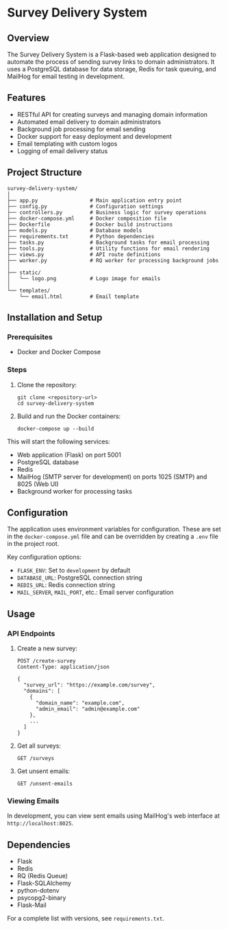 # Survey Delivery System

## Overview
The Survey Delivery System is a Flask-based web application designed to automate the process of sending survey links to domain administrators. It uses a PostgreSQL database for data storage, Redis for task queuing, and MailHog for email testing in development.

## Features
- RESTful API for creating surveys and managing domain information
- Automated email delivery to domain administrators
- Background job processing for email sending
- Docker support for easy deployment and development
- Email templating with custom logos
- Logging of email delivery status

## Project Structure
```
survey-delivery-system/
│
├── app.py                 # Main application entry point
├── config.py              # Configuration settings
├── controllers.py         # Business logic for survey operations
├── docker-compose.yml     # Docker composition file
├── Dockerfile             # Docker build instructions
├── models.py              # Database models
├── requirements.txt       # Python dependencies
├── tasks.py               # Background tasks for email processing
├── tools.py               # Utility functions for email rendering
├── views.py               # API route definitions
├── worker.py              # RQ worker for processing background jobs
│
├── static/
│   └── logo.png           # Logo image for emails
│
└── templates/
    └── email.html         # Email template
```

## Installation and Setup

### Prerequisites
- Docker and Docker Compose

### Steps
1. Clone the repository:
   ```
   git clone <repository-url>
   cd survey-delivery-system
   ```

2. Build and run the Docker containers:
   ```
   docker-compose up --build
   ```

This will start the following services:
- Web application (Flask) on port 5001
- PostgreSQL database
- Redis
- MailHog (SMTP server for development) on ports 1025 (SMTP) and 8025 (Web UI)
- Background worker for processing tasks

## Configuration
The application uses environment variables for configuration. These are set in the `docker-compose.yml` file and can be overridden by creating a `.env` file in the project root.

Key configuration options:
- `FLASK_ENV`: Set to `development` by default
- `DATABASE_URL`: PostgreSQL connection string
- `REDIS_URL`: Redis connection string
- `MAIL_SERVER`, `MAIL_PORT`, etc.: Email server configuration

## Usage

### API Endpoints

1. Create a new survey:
   ```
   POST /create-survey
   Content-Type: application/json

   {
     "survey_url": "https://example.com/survey",
     "domains": [
       {
         "domain_name": "example.com",
         "admin_email": "admin@example.com"
       },
       ...
     ]
   }
   ```

2. Get all surveys:
   ```
   GET /surveys
   ```

3. Get unsent emails:
   ```
   GET /unsent-emails
   ```

### Viewing Emails
In development, you can view sent emails using MailHog's web interface at `http://localhost:8025`.

## Dependencies
- Flask
- Redis
- RQ (Redis Queue)
- Flask-SQLAlchemy
- python-dotenv
- psycopg2-binary
- Flask-Mail

For a complete list with versions, see `requirements.txt`.


